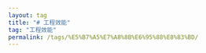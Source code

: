 ```yaml
---
layout: tag
title: "# 工程效能"
tag: "工程效能"
permalink: /tags/%E5%B7%A5%E7%A8%8B%E6%95%88%E8%83%BD/
---
```

